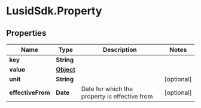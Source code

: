 # LusidSdk.Property

## Properties
Name | Type | Description | Notes
------------ | ------------- | ------------- | -------------
**key** | **String** |  | 
**value** | [**Object**](.md) |  | 
**unit** | **String** |  | [optional] 
**effectiveFrom** | **Date** | Date for which the property is effective from | [optional] 


